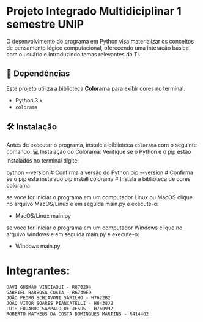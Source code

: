 # Projeto Integrado Multidiciplinar 1 semestre UNIP

O desenvolvimento do programa em Python visa materializar os conceitos de pensamento lógico computacional, oferecendo uma interação básica com o usuário e introduzindo temas relevantes da TI.


## 📌 Dependências
Este projeto utiliza a biblioteca **Colorama** para exibir cores no terminal.
- Python 3.x
- `colorama`

## 🛠 Instalação
Antes de executar o programa, instale a biblioteca `colorama` com o seguinte comando:
💻 Instalação do Colorama:
Verifique se o Python e o pip estão instalados no terminal digite:

python --version  # Confirma a versão do Python
pip --version  # Confirma se o pip está instalado
pip install colorama # Instala a biblioteca de cores colorama

se voce for Iniciar o programa em um computador Linux ou MacOS clique no arquivo MacOS/Linux e em seguida main.py e execute-o:
- MacOS/Linux
    main.py

se voce for Iniciar o programa em um computador Windows clique no arquivo windows e em seguida main.py e execute-o:
- Windows
    main.py

# Integrantes:
    DAVI GUSMÃO VINCIAQUI - R870294
    GABRIEL BARBOSA COSTA - R6740E9
    JOÃO PEDRO SCHIAVONI SARILHO - H7622B2
    JOÃO VITOR SOARES PIANCATELLI - H6438J2
    LUIS EDUARDO SAMPAIO DE JESUS - H760992
    ROBERTO MATHEUS DA COSTA DOMINGUES MARTINS - R4144G2